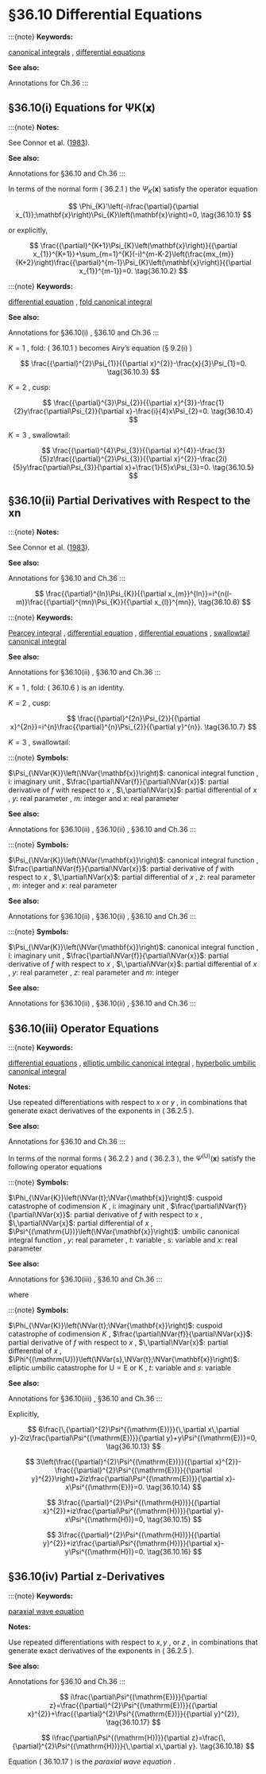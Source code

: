 # §36.10 Differential Equations

:::{note}
**Keywords:**

[canonical integrals](http://dlmf.nist.gov/search/search?q=canonical%20integrals) , [differential equations](http://dlmf.nist.gov/search/search?q=differential%20equations)

**See also:**

Annotations for Ch.36
:::


## §36.10(i) Equations for ΨK⁡(𝐱)

:::{note}
**Notes:**

See Connor et al. ([1983](./bib/C.html#bib571 "A differential equation method for the numerical evaluation of the Airy, Pearcey and swallowtail canonical integrals and their derivatives")).

**See also:**

Annotations for §36.10 and Ch.36
:::

In terms of the normal form ( 36.2.1 ) the $\Psi_{K}\left(\mathbf{x}\right)$ satisfy the operator equation


<a id="E1"></a>
$$
\Phi_{K}'\left(-i\frac{\partial}{\partial x_{1}};\mathbf{x}\right)\Psi_{K}\left(\mathbf{x}\right)=0, \tag{36.10.1}
$$

or explicitly,


<a id="E2"></a>
$$
\frac{{\partial}^{K+1}\Psi_{K}\left(\mathbf{x}\right)}{{\partial x_{1}}^{K+1}}+\sum_{m=1}^{K}(-i)^{m-K-2}\left(\frac{mx_{m}}{K+2}\right)\frac{{\partial}^{m-1}\Psi_{K}\left(\mathbf{x}\right)}{{\partial x_{1}}^{m-1}}=0. \tag{36.10.2}
$$

:::{note}
**Keywords:**

[differential equation](http://dlmf.nist.gov/search/search?q=differential%20equation) , [fold canonical integral](http://dlmf.nist.gov/search/search?q=fold%20canonical%20integral)

**See also:**

Annotations for §36.10(i) , §36.10 and Ch.36
:::

$K=1$ , fold: ( 36.10.1 ) becomes Airy’s equation (§ 9.2(i) )


<a id="E3"></a>
$$
\frac{{\partial}^{2}\Psi_{1}}{{\partial x}^{2}}-\frac{x}{3}\Psi_{1}=0. \tag{36.10.3}
$$

$K=2$ , cusp:


<a id="E4"></a>
$$
\frac{{\partial}^{3}\Psi_{2}}{{\partial x}^{3}}-\frac{1}{2}y\frac{\partial\Psi_{2}}{\partial x}-\frac{i}{4}x\Psi_{2}=0. \tag{36.10.4}
$$

$K=3$ , swallowtail:


<a id="E5"></a>
$$
\frac{{\partial}^{4}\Psi_{3}}{{\partial x}^{4}}-\frac{3}{5}z\frac{{\partial}^{2}\Psi_{3}}{{\partial x}^{2}}-\frac{2i}{5}y\frac{\partial\Psi_{3}}{\partial x}+\frac{1}{5}x\Psi_{3}=0. \tag{36.10.5}
$$


## §36.10(ii) Partial Derivatives with Respect to the xn

:::{note}
**Notes:**

See Connor et al. ([1983](./bib/C.html#bib571 "A differential equation method for the numerical evaluation of the Airy, Pearcey and swallowtail canonical integrals and their derivatives")).

**See also:**

Annotations for §36.10 and Ch.36
:::


<a id="E6"></a>
$$
\frac{{\partial}^{ln}\Psi_{K}}{{\partial x_{m}}^{ln}}=i^{n(l-m)}\frac{{\partial}^{mn}\Psi_{K}}{{\partial x_{l}}^{mn}}, \tag{36.10.6}
$$

:::{note}
**Keywords:**

[Pearcey integral](http://dlmf.nist.gov/search/search?q=Pearcey%20integral) , [differential equation](http://dlmf.nist.gov/search/search?q=differential%20equation) , [differential equations](http://dlmf.nist.gov/search/search?q=differential%20equations) , [swallowtail canonical integral](http://dlmf.nist.gov/search/search?q=swallowtail%20canonical%20integral)

**See also:**

Annotations for §36.10(ii) , §36.10 and Ch.36
:::

$K=1$ , fold: ( 36.10.6 ) is an identity.

$K=2$ , cusp:


<a id="E7"></a>
$$
\frac{{\partial}^{2n}\Psi_{2}}{{\partial x}^{2n}}=i^{n}\frac{{\partial}^{n}\Psi_{2}}{{\partial y}^{n}}. \tag{36.10.7}
$$

$K=3$ , swallowtail:

:::{note}
**Symbols:**

$\Psi_{\NVar{K}}\left(\NVar{\mathbf{x}}\right)$: canonical integral function , $\mathrm{i}$: imaginary unit , $\frac{\partial\NVar{f}}{\partial\NVar{x}}$: partial derivative of $f$ with respect to $x$ , $\,\partial\NVar{x}$: partial differential of $x$ , $y$: real parameter , $m$: integer and $x$: real parameter

**See also:**

Annotations for §36.10(ii) , §36.10(ii) , §36.10 and Ch.36
:::

:::{note}
**Symbols:**

$\Psi_{\NVar{K}}\left(\NVar{\mathbf{x}}\right)$: canonical integral function , $\frac{\partial\NVar{f}}{\partial\NVar{x}}$: partial derivative of $f$ with respect to $x$ , $\,\partial\NVar{x}$: partial differential of $x$ , $z$: real parameter , $m$: integer and $x$: real parameter

**See also:**

Annotations for §36.10(ii) , §36.10(ii) , §36.10 and Ch.36
:::

:::{note}
**Symbols:**

$\Psi_{\NVar{K}}\left(\NVar{\mathbf{x}}\right)$: canonical integral function , $\mathrm{i}$: imaginary unit , $\frac{\partial\NVar{f}}{\partial\NVar{x}}$: partial derivative of $f$ with respect to $x$ , $\,\partial\NVar{x}$: partial differential of $x$ , $y$: real parameter , $z$: real parameter and $m$: integer

**See also:**

Annotations for §36.10(ii) , §36.10(ii) , §36.10 and Ch.36
:::


## §36.10(iii) Operator Equations

:::{note}
**Keywords:**

[differential equations](http://dlmf.nist.gov/search/search?q=differential%20equations) , [elliptic umbilic canonical integral](http://dlmf.nist.gov/search/search?q=elliptic%20umbilic%20canonical%20integral) , [hyperbolic umbilic canonical integral](http://dlmf.nist.gov/search/search?q=hyperbolic%20umbilic%20canonical%20integral)

**Notes:**

Use repeated differentiations with respect to $x$ or $y$ , in combinations that generate exact derivatives of the exponents in ( 36.2.5 ).

**See also:**

Annotations for §36.10 and Ch.36
:::

In terms of the normal forms ( 36.2.2 ) and ( 36.2.3 ), the $\Psi^{(\mathrm{U})}\left(\mathbf{x}\right)$ satisfy the following operator equations

:::{note}
**Symbols:**

$\Phi_{\NVar{K}}\left(\NVar{t};\NVar{\mathbf{x}}\right)$: cuspoid catastrophe of codimension $K$ , $\mathrm{i}$: imaginary unit , $\frac{\partial\NVar{f}}{\partial\NVar{x}}$: partial derivative of $f$ with respect to $x$ , $\,\partial\NVar{x}$: partial differential of $x$ , $\Psi^{(\mathrm{U})}\left(\NVar{\mathbf{x}}\right)$: umbilic canonical integral function , $y$: real parameter , $t$: variable , $s$: variable and $x$: real parameter

**See also:**

Annotations for §36.10(iii) , §36.10 and Ch.36
:::

where

:::{note}
**Symbols:**

$\Phi_{\NVar{K}}\left(\NVar{t};\NVar{\mathbf{x}}\right)$: cuspoid catastrophe of codimension $K$ , $\frac{\partial\NVar{f}}{\partial\NVar{x}}$: partial derivative of $f$ with respect to $x$ , $\,\partial\NVar{x}$: partial differential of $x$ , $\Phi^{(\mathrm{U})}\left(\NVar{s},\NVar{t};\NVar{\mathbf{x}}\right)$: elliptic umbilic catastrophe for $\mathrm{U}=\mathrm{E}\mbox{ or }\mathrm{K}$ , $t$: variable and $s$: variable

**See also:**

Annotations for §36.10(iii) , §36.10 and Ch.36
:::

Explicitly,


<a id="E13"></a>
$$
6\frac{\,{\partial}^{2}\Psi^{(\mathrm{E})}}{\,\partial x\,\partial y}-2iz\frac{\partial\Psi^{(\mathrm{E})}}{\partial y}+y\Psi^{(\mathrm{E})}=0, \tag{36.10.13}
$$


<a id="E14"></a>
$$
3\left(\frac{{\partial}^{2}\Psi^{(\mathrm{E})}}{{\partial x}^{2}}-\frac{{\partial}^{2}\Psi^{(\mathrm{E})}}{{\partial y}^{2}}\right)+2iz\frac{\partial\Psi^{(\mathrm{E})}}{\partial x}-x\Psi^{(\mathrm{E})}=0. \tag{36.10.14}
$$


<a id="E15"></a>
$$
3\frac{{\partial}^{2}\Psi^{(\mathrm{H})}}{{\partial x}^{2}}+iz\frac{\partial\Psi^{(\mathrm{H})}}{\partial y}-x\Psi^{(\mathrm{H})}=0, \tag{36.10.15}
$$


<a id="E16"></a>
$$
3\frac{{\partial}^{2}\Psi^{(\mathrm{H})}}{{\partial y}^{2}}+iz\frac{\partial\Psi^{(\mathrm{H})}}{\partial x}-y\Psi^{(\mathrm{H})}=0. \tag{36.10.16}
$$


## §36.10(iv) Partial z-Derivatives

:::{note}
**Keywords:**

[paraxial wave equation](http://dlmf.nist.gov/search/search?q=paraxial%20wave%20equation)

**Notes:**

Use repeated differentiations with respect to $x,y$ , or $z$ , in combinations that generate exact derivatives of the exponents in ( 36.2.5 ).

**See also:**

Annotations for §36.10 and Ch.36
:::


<a id="E17"></a>
$$
i\frac{\partial\Psi^{(\mathrm{E})}}{\partial z}=\frac{{\partial}^{2}\Psi^{(\mathrm{E})}}{{\partial x}^{2}}+\frac{{\partial}^{2}\Psi^{(\mathrm{E})}}{{\partial y}^{2}}, \tag{36.10.17}
$$


<a id="E18"></a>
$$
i\frac{\partial\Psi^{(\mathrm{H})}}{\partial z}=\frac{\,{\partial}^{2}\Psi^{(\mathrm{H})}}{\,\partial x\,\partial y}. \tag{36.10.18}
$$

Equation ( 36.10.17 ) is the *paraxial wave equation* .
